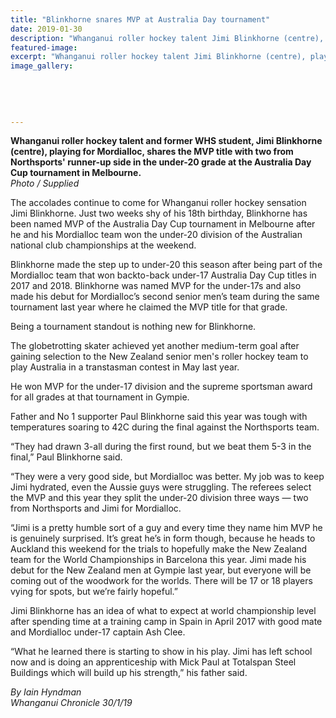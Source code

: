 ```yaml
---
title: "Blinkhorne snares MVP at Australia Day tournament"
date: 2019-01-30
description: "Whanganui roller hockey talent Jimi Blinkhorne (centre), playing for Mordialloc, shares the MVP title with two from..."
featured-image: 
excerpt: "Whanganui roller hockey talent Jimi Blinkhorne (centre), playing for Mordialloc, shares the MVP title with two from..."
image_gallery:
    
    
    
    
    
---
```


<p><strong>Whanganui roller hockey talent and former WHS student, Jimi Blinkhorne (centre), playing for Mordialloc, shares the MVP title with two from Northsports' runner-up side in the under-20 grade at the Australia Day Cup tournament in Melbourne.</strong><br /><em>Photo / Supplied</em></p>
<p data-bind="text: $data">The accolades continue to come for Whanganui roller hockey sensation Jimi Blinkhorne. Just two weeks shy of his 18th birthday, Blinkhorne has been named MVP of the Australia Day Cup tournament in Melbourne after he and his Mordialloc team won the under-20 division of the Australian national club championships at the weekend.</p>
<p data-bind="text: $data">Blinkhorne made the step up to under-20 this season after being part of the Mordialloc team that won backto-back under-17 Australia Day Cup titles in 2017 and 2018. Blinkhorne was named MVP for the under-17s and also made his debut for Mordialloc&rsquo;s second senior men&rsquo;s team during the same tournament last year where he claimed the MVP title for that grade.</p>
<p data-bind="text: $data">Being a tournament standout is nothing new for Blinkhorne.</p>
<p data-bind="text: $data">The globetrotting skater achieved yet another medium-term goal after gaining selection to the New Zealand senior men's roller hockey team to play Australia in a transtasman contest in May last year.</p>
<p data-bind="text: $data">He won MVP for the under-17 division and the supreme sportsman award for all grades at that tournament in Gympie.</p>
<p data-bind="text: $data">Father and No 1 supporter Paul Blinkhorne said this year was tough with temperatures soaring to 42C during the final against the Northsports team.</p>
<p data-bind="text: $data">&ldquo;They had drawn 3-all during the first round, but we beat them 5-3 in the final,&rdquo; Paul Blinkhorne said.</p>
<p data-bind="text: $data">&ldquo;They were a very good side, but Mordialloc was better. My job was to keep Jimi hydrated, even the Aussie guys were struggling. The referees select the MVP and this year they split the under-20 division three ways &mdash; two from Northsports and Jimi for Mordialloc.</p>
<p data-bind="text: $data">&ldquo;Jimi is a pretty humble sort of a guy and every time they name him MVP he is genuinely surprised. It&rsquo;s great he&rsquo;s in form though, because he heads to Auckland this weekend for the trials to hopefully make the New Zealand team for the World Championships in Barcelona this year. Jimi made his debut for the New Zealand men at Gympie last year, but everyone will be coming out of the woodwork for the worlds. There will be 17 or 18 players vying for spots, but we&rsquo;re fairly hopeful.&rdquo;</p>
<p data-bind="text: $data">Jimi Blinkhorne has an idea of what to expect at world championship level after spending time at a training camp in Spain in April 2017 with good mate and Mordialloc under-17 captain Ash Clee.</p>
<p data-bind="text: $data">&ldquo;What he learned there is starting to show in his play. Jimi has left school now and is doing an apprenticeship with Mick Paul at Totalspan Steel Buildings which will build up his strength,&rdquo; his father said.</p>
<p><em>By Iain Hyndman<br />Whanganui Chronicle 30/1/19</em></p>

